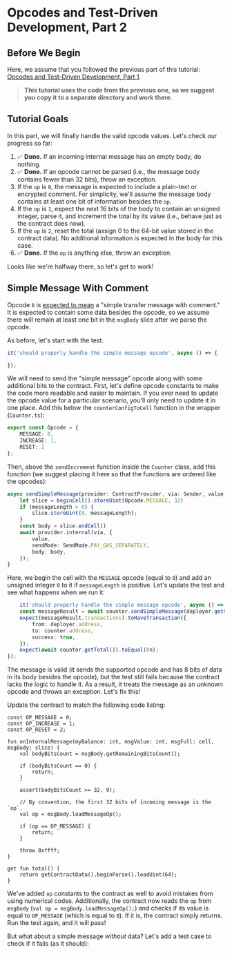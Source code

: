 # Opcodes and Test-Driven Development, Part 2

## Before We Begin

Here, we assume that you followed the previous part of this tutorial: [Opcodes and Test-Driven Development, Part 1](../3-opcodes-and-tdd-1/README.md).

> **This tutorial uses the code from the previous one, so we suggest you copy it to a separate directory and work there**.

## Tutorial Goals

In this part, we will finally handle the valid opcode values. Let's check our progress so far:

1. ✅ **Done.** If an incoming internal message has an empty body, do nothing.
2. ✅ **Done.** If an opcode cannot be parsed (i.e., the message body contains fewer than 32 bits), throw an exception.
3. If the `op` is `0`, the message is expected to include a plain-text or encrypted comment. For simplicity, we'll assume the message body contains at least one bit of information besides the `op`.
4. If the `op` is `1`, expect the next 16 bits of the body to contain an unsigned integer, parse it, and increment the total by its value (i.e., behave just as the contract does now).
5. If the `op` is `2`, reset the total (assign 0 to the 64-bit value stored in the contract data). No additional information is expected in the body for this case.
6. ✅ **Done.** If the `op` is anything else, throw an exception.

Looks like we're halfway there, so let's get to work!

## Simple Message With Comment

Opcode `0` is [expected to mean](https://docs.ton.org/v3/documentation/smart-contracts/message-management/internal-messages#simple-message-with-comment) a "simple transfer message with comment." It is expected to contain some data besides the opcode, so we assume there will remain at least one bit in the `msgBody` slice after we parse the opcode.

As before, let's start with the test.

```typescript
it('should properly handle the simple message opcode', async () => {

});
```

We will need to send the "simple message" opcode along with some additional bits to the contract. First, let's define opcode constants to make the code more readable and easier to maintain. If you ever need to update the opcode value for a particular scenario, you'll only need to update it in one place. Add this below the `counterConfigToCell` function in the wrapper (`Counter.ts`):

```typescript
export const Opcode = {
    MESSAGE: 0,
    INCREASE: 1,
    RESET: 2
};
```

Then, above the `sendIncrement` function inside the `Counter` class, add this function (we suggest placing it here so that the functions are ordered like the opcodes):

```typescript
async sendSimpleMessage(provider: ContractProvider, via: Sender, value: bigint, messageLength: number) {
    let slice = beginCell().storeUint(Opcode.MESSAGE, 32)
    if (messageLength > 0) {
        slice.storeUint(0, messageLength);
    }
    const body = slice.endCell()
    await provider.internal(via, {
        value,
        sendMode: SendMode.PAY_GAS_SEPARATELY,
        body: body,
    });
}
```

Here, we begin the cell with the `MESSAGE` opcode (equal to `0`) and add an unsigned integer `0` to it if `messageLength` is positive. Let's update the test and see what happens when we run it:

```typescript
    it('should properly handle the simple message opcode', async () => {
    const messageResult = await counter.sendSimpleMessage(deployer.getSender(), toNano('0.05'), 8);
    expect(messageResult.transactions).toHaveTransaction({
        from: deployer.address,
        to: counter.address,
        success: true,
    });
    expect(await counter.getTotal()).toEqual(0n);
});
```

The message is valid (it sends the supported opcode and has 8 bits of data in its body besides the opcode), but the test still fails because the contract lacks the logic to handle it. As a result, it treats the message as an unknown opcode and throws an exception. Let's fix this!

Update the contract to match the following code listing:

```tolk
const OP_MESSAGE = 0;
const OP_INCREASE = 1;
const OP_RESET = 2;

fun onInternalMessage(myBalance: int, msgValue: int, msgFull: cell, msgBody: slice) {
    val bodyBitsCount = msgBody.getRemainingBitsCount();

    if (bodyBitsCount == 0) {
        return;
    }

    assert(bodyBitsCount >= 32, 9);

    // By convention, the first 32 bits of incoming message is the `op`.
    val op = msgBody.loadMessageOp();

    if (op == OP_MESSAGE) {
        return;
    }

    throw 0xffff;
}

get fun total() {
    return getContractData().beginParse().loadUint(64);
}
```

We've added `op` constants to the contract as well to avoid mistakes from using numerical codes. Additionally, the contract now reads the `op` from `msgBody` (`val op = msgBody.loadMessageOp();`) and checks if its value is equal to `OP_MESSAGE` (which is equal to `0`). If it is, the contract simply returns. Run the test again, and it will pass!

But what about a simple message *without* data? Let's add a test case to check if it fails (as it should):


